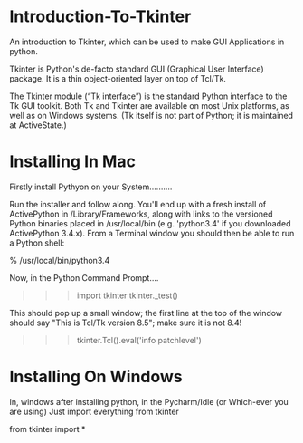 # Introduction-To-Tkinter
An introduction to Tkinter, which can be used to make GUI Applications in python.

Tkinter is Python's de-facto standard GUI (Graphical User Interface) package. It is a thin object-oriented layer on top of Tcl/Tk.

The Tkinter module (“Tk interface”) is the standard Python interface to the Tk GUI toolkit. Both Tk and Tkinter are available on most Unix platforms, as well as on Windows systems. (Tk itself is not part of Python; it is maintained at ActiveState.)


# Installing In Mac

Firstly install Pythyon on your System..........

Run the installer and follow along. You'll end up with a fresh install of ActivePython in /Library/Frameworks, along with links to the versioned Python binaries placed in /usr/local/bin (e.g. 'python3.4' if you downloaded ActivePython 3.4.x). From a Terminal window you should then be able to run a Python shell:

% /usr/local/bin/python3.4

Now, in the Python Command Prompt....

>>> import tkinter
>>> tkinter._test()

This should pop up a small window; the first line at the top of the window should say "This is Tcl/Tk version 8.5"; make sure it is not 8.4!

>>> tkinter.Tcl().eval('info patchlevel')


# Installing On Windows

In, windows after installing python, in the Pycharm/Idle (or Which-ever you are using)
Just import everything from tkinter

from tkinter import *
